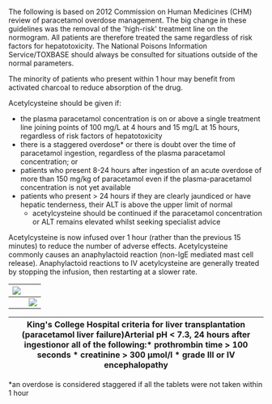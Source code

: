The following is based on 2012 Commission on Human Medicines (CHM) review of paracetamol overdose management. The big change in these guidelines was the removal of the 'high\-risk' treatment line on the normogram. All patients are therefore treated the same regardless of risk factors for hepatotoxicity. The National Poisons Information Service/TOXBASE should always be consulted for situations outside of the normal parameters.  
  
The minority of patients who present within 1 hour may benefit from activated charcoal to reduce absorption of the drug.  
  
Acetylcysteine should be given if:  
* the plasma paracetamol concentration is on or above a single treatment line joining points of 100 mg/L at 4 hours and 15 mg/L at 15 hours, regardless of risk factors of hepatotoxicity
* there is a staggered overdose\* or there is doubt over the time of paracetamol ingestion, regardless of the plasma paracetamol concentration; or
* patients who present 8\-24 hours after ingestion of an acute overdose of more than 150 mg/kg of paracetamol even if the plasma\-paracetamol concentration is not yet available
* patients who present \> 24 hours if they are clearly jaundiced or have hepatic tenderness, their ALT is above the upper limit of normal
	+ acetylcysteine should be continued if the paracetamol concentration or ALT remains elevated whilst seeking specialist advice

  
Acetylcysteine is now infused over 1 hour (rather than the previous 15 minutes) to reduce the number of adverse effects. Acetylcysteine commonly causes an anaphylactoid reaction (non\-IgE mediated mast cell release). Anaphylactoid reactions to IV acetylcysteine are generally treated by stopping the infusion, then restarting at a slower rate.  
  


| [![](https://d32xxyeh8kfs8k.cloudfront.net/images_Passmedicine/pdd021.png)](https://d32xxyeh8kfs8k.cloudfront.net/images_Passmedicine/pdd021b.png) | |
| --- | --- |
|  | [![](https://d32xxyeh8kfs8k.cloudfront.net/css/images/mag_glass.png)](https://d32xxyeh8kfs8k.cloudfront.net/images_Passmedicine/pdd021b.png) |

  


| King's College Hospital criteria for liver transplantation (paracetamol liver failure)Arterial pH \< 7\.3, 24 hours after ingestionor all of the following:* prothrombin time \> 100 seconds * creatinine \> 300 µmol/l * grade III or IV encephalopathy |
| --- |

  
\*an overdose is considered staggered if all the tablets were not taken within 1 hour